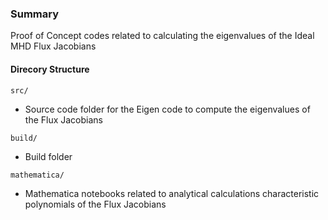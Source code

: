 ### Summary
Proof of Concept codes related to calculating the eigenvalues of the Ideal MHD Flux Jacobians

#### Direcory Structure
`src/`
- Source code folder for the Eigen code to compute the eigenvalues of the Flux Jacobians

`build/`
- Build folder

`mathematica/`
- Mathematica notebooks related to analytical calculations characteristic polynomials of the Flux Jacobians  